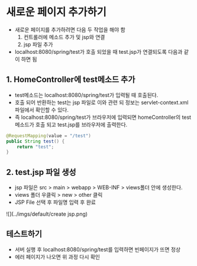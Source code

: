 # 새로운 페이지 추가하기

* 새로운 페이지를 추가하려면 다음 두 작업을 해야 함
  1. 컨트롤러에 메소드 추가 및 jsp와 연결
  2. jsp 파일 추가
* localhost:8080/spring/test가 호출 되었을 때 test.jsp가 연결되도록 다음과 같이 하면 됨

## 1. HomeController에 test메소드 추가

* test메소드는 localhost:8080/spring/test가 입력될 때 호출된다.
* 호출 되어 반환하는 test는 jsp 파일로 이와 관련 되 정보는 servlet-context.xml 파일에서 확인할 수 있다.
* 즉 localhost:8080/spring/test가 브라우저에 입력되면 homeController의 test메소드가 호출 되고 test.jsp를 브라우저에 출력한다.

```java
@RequestMapping(value = "/test")
public String test() {
    return "test";
}
```

## 2. test.jsp 파일 생성

* jsp 파일은 src > main > webapp > WEB-INF > views폴더 안에 생성한다.
* views 폴더 우클릭 > new > other 클릭
* JSP File 선택 후 파일명 입력 후 완료

![](../imgs/default/create jsp.png)

## 테스트하기

* 서버 실행 후 localhost:8080/spring/test를 입력하면 빈페이지가 뜨면 정상
* 에러 페이지가 나오면 위 과정 다시 확인